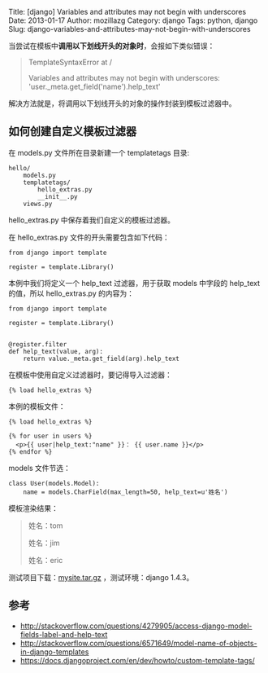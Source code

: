 Title: [django] Variables and attributes may not begin with underscores
Date: 2013-01-17
Author: mozillazg
Category: django
Tags: python, django
Slug: django-variables-and-attributes-may-not-begin-with-underscores

当尝试在模板中**调用以下划线开头的对象时**，会报如下类似错误：

> TemplateSyntaxError at /
>
> Variables and attributes may not begin with underscores: 'user.\_meta.get\_field('name').help\_text'

解决方法就是，将调用以下划线开头的对象的操作封装到模板过滤器中。

## 如何创建自定义模板过滤器

在 models.py 文件所在目录新建一个 templatetags 目录:

    hello/
        models.py
        templatetags/
            hello_extras.py
            __init__.py
        views.py

hello\_extras.py 中保存着我们自定义的模板过滤器。

在 hello\_extras.py 文件的开头需要包含如下代码：


    from django import template

    register = template.Library()

本例中我们将定义一个 help\_text 过滤器，用于获取 models 中字段的 help\_text 的值，所以 hello\_extras.py 的内容为：

    from django import template

    register = template.Library()


    @register.filter
    def help_text(value, arg):
        return value._meta.get_field(arg).help_text

在模板中使用自定义过滤器时，要记得导入过滤器：

    {% load hello_extras %}

本例的模板文件：

    {% load hello_extras %}

    {% for user in users %}
      <p>{{ user|help_text:"name" }}： {{ user.name }}</p>
    {% endfor %}

models 文件节选：

    class User(models.Model):
        name = models.CharField(max_length=50, help_text=u'姓名')

模板渲染结果：

> 姓名：tom
>
> 姓名：jim
>
> 姓名：eric

测试项目下载：[mysite.tar.gz](/static/downloads/2013.01.17.mysite.tar.gz) ，测试环境：django 1.4.3。

## 参考

* <http://stackoverflow.com/questions/4279905/access-django-model-fields-label-and-help-text>
* <http://stackoverflow.com/questions/6571649/model-name-of-objects-in-django-templates>
* <https://docs.djangoproject.com/en/dev/howto/custom-template-tags/>

